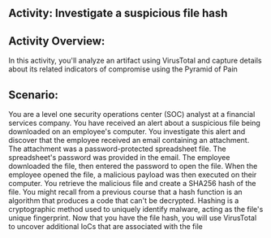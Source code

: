 Activity: Investigate a suspicious file hash
------------------------------------------------

Activity Overview:
------------------------------------------------
In this activity, you'll analyze an artifact using VirusTotal and capture details about its related indicators of compromise using the Pyramid of Pain

Scenario: 
------------------------------------------------
You are a level one security operations center (SOC) analyst at a financial services company. You have received an alert about a suspicious file being downloaded on an employee's computer. 
You investigate this alert and discover that the employee received an email containing an attachment. The attachment was a password-protected spreadsheet file. 
The spreadsheet's password was provided in the email. The employee downloaded the file, then entered the password to open the file. 
When the employee opened the file, a malicious payload was then executed on their computer. You retrieve the malicious file and create a SHA256 hash of the file. 
You might recall from a previous course that a hash function is an algorithm that produces a code that can't be decrypted. 
Hashing is a cryptographic method used to uniquely identify malware, acting as the file's unique fingerprint. 
Now that you have the file hash, you will use VirusTotal to uncover additional IoCs that are associated with the file
